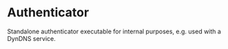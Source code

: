 # Authenticator
Standalone authenticator executable for internal purposes, e.g. used with a DynDNS service.
